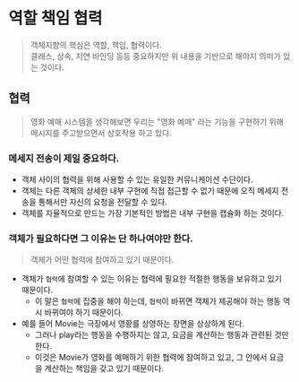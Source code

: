 # 역할 책임 협력

> 객체지향의 핵심은 역할, 책임, 협력이다.   
> 클래스, 상속, 지연 바인딩 등등 중요하지만 위 내용을 기반으로 해야지 의미가 있는 것이다.

## 협력

> 영화 예매 시스템을 생각해보면 우리는 "영화 예매" 라는 기능을 구현하기 위해 메시지를 주고받으면서 상호작용 하고 있다.

### 메세지 전송이 제일 중요하다.

- 객체 사이의 협력을 위해 사용할 수 있는 유일한 커뮤니케이션 수단이다.
- 객체는 다른 객체의 상세한 내부 구현에 직접 접근할 수 없기 때문에 오직 메세지 전송을 통해서만 자신의 요청을 전달할 수 있다.
- 객체를 자율적으로 만드는 가장 기본적인 방법은 내부 구현을 캡슐화 하는 것이다.

### 객체가 필요하다면 그 이유는 단 하나여야만 한다.

> 객체가 어떤 협력에 참여하고 있기 때문이다.  

- 객체가 `협력`에 참여할 수 있는 이유는 협력에 필요한 적절한 행동을 보유하고 있기 때문이다.
  - 이 말은 `협력`에 집중을 해야 하는데, `협력`이 바뀌면 객체가 제공해야 하는 행동 역시 바뀌여야 하기 때문이다.
- 예를 들어 Movie는 극장에서 영황를 상영하는 장면을 상상하게 된다.
  - 그러나 play라는 행동을 수행하지는 않고, 요금을 계산하는 행동과 관련된 것만 한다.
  - 이것은 Movie가 영화를 예매하기 위한 협력에 참여하고 있고, 그 안에서 요금을 계산하는 책임을 갖고 있기 때문이다.



